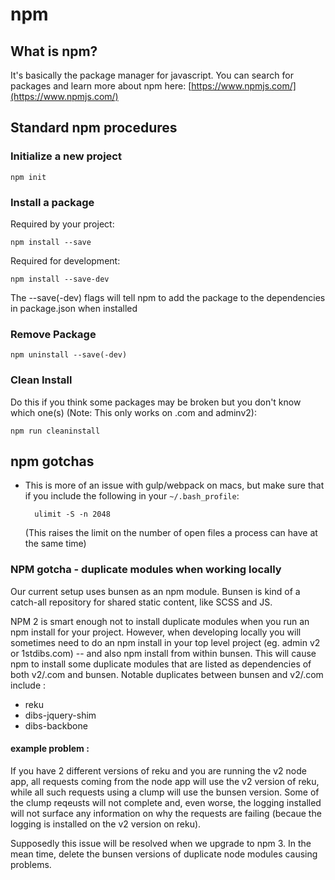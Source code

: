 # npm

## What is npm?
It's basically the package manager for javascript. You can search for packages and learn more about npm here: [https://www.npmjs.com/](https://www.npmjs.com/)

## Standard npm procedures
### Initialize a new project
<code>npm init</code>
### Install a package
Required by your project:

<code>npm install --save <package-name></code>

Required for development:

<code>npm install --save-dev <package-name></code>

The --save(-dev) flags will tell npm to add the package to the dependencies in package.json when installed

### Remove Package
<code>npm uninstall --save(-dev) <package-name></code>

### Clean Install

Do this if you think some packages may be broken but you don't know which one(s) (Note: This only works on .com and adminv2):

<code>npm run cleaninstall</code>

## npm gotchas
- This is more of an issue with gulp/webpack on macs, but make sure that if you include the following in your <code>~/.bash_profile</code>:
	
		ulimit -S -n 2048
		
	(This raises the limit on the number of open files a process can have at the same time)


### NPM gotcha - duplicate modules when working locally

Our current setup uses bunsen as an npm module. Bunsen is kind of a catch-all repository for shared static content, like SCSS and JS. 

NPM 2 is smart enough not to install duplicate modules when you run an npm install for your project. However, when developing locally you will sometimes need to do an npm install in your top level project (eg. admin v2 or 1stdibs.com) -- and also npm install from within bunsen. This will cause npm to install some duplicate modules that are listed as dependencies of both v2/.com and bunsen. Notable duplicates between bunsen and v2/.com include : 

- reku
- dibs-jquery-shim
- dibs-backbone

#### example problem : 

If you have 2 different versions of reku and you are running the v2 node app, all requests coming from the node app will use the v2 version of reku, while all such requests using a clump will use the bunsen version. Some of the clump reqeusts will not complete and, even worse, the logging installed will not surface any information on why the requests are failing (becaue the logging is installed on the v2 version on reku).

Supposedly this issue will be resolved when we upgrade to npm 3. In the mean time, delete the bunsen versions of duplicate node modules causing problems. 